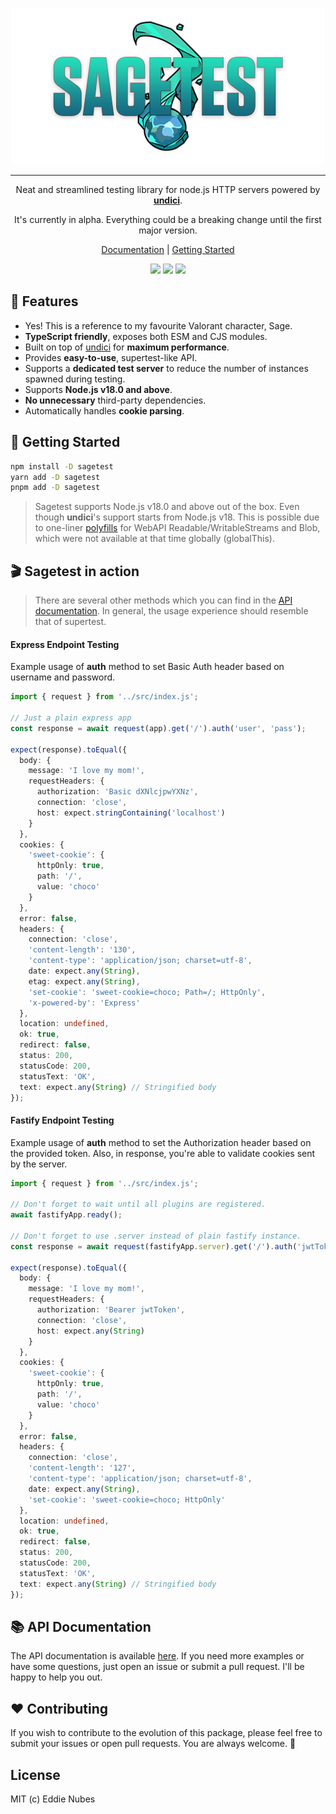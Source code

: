 <p align="center">
    <img src="misc/logo.png">
</p>
<hr>
<p align="center">
    Neat and streamlined testing library for node.js HTTP servers powered by <a href="https://github.com/nodejs/undici"><strong>undici</strong></a>.
<p>
<p align="center">
    It's currently in alpha. Everything could be a breaking change until the first major version.
<p>
<p align="center">
 <a href="https://eddienubes.github.io/sagetest/">Documentation</a> | <a href="https://eddienubes.github.io/sagetest/getting-started/introduction/">Getting Started</a>
</p>
<p align="center">
  <a href="https://www.npmjs.com/package/sagetest"><img src="https://img.shields.io/npm/v/sagetest?color=729B1B&label=npm"/></a>
  <a href="https://github.com/eddienubes/sagetest/actions/workflows/ci.yml"><img src="https://github.com/eddienubes/sagetest/actions/workflows/ci.yml/badge.svg?branch=main"/></a>
  <a href="https://codecov.io/gh/eddienubes/sagetest" ><img src="https://codecov.io/gh/eddienubes/sagetest/graph/badge.svg?token=UFSWU4BEEB"/></a>
</p>

## 🌟 Features

- Yes! This is a reference to my favourite Valorant character, Sage.
- **TypeScript friendly**, exposes both ESM and CJS modules.
- Built on top of [undici](https://github.com/nodejs/undici) for **maximum performance**.
- Provides **easy-to-use**, supertest-like API.
- Supports a **dedicated test server** to reduce the number of instances spawned during testing.
- Supports **Node.js v18.0 and above**.
- **No unnecessary** third-party dependencies.
- Automatically handles **cookie parsing**.

## 🚀 Getting Started

```sh
npm install -D sagetest
yarn add -D sagetest
pnpm add -D sagetest
```

> Sagetest supports Node.js v18.0 and above out of the box.
> Even though **undici**'s support starts from Node.js v18.
> This is possible due to one-liner [polyfills](https://github.com/eddienubes/sagetest/blob/main/src/polyfill.ts) for
> WebAPI Readable/WritableStreams and Blob,
> which were not available at that time globally (globalThis).

## 🎬 Sagetest in action

> There are several other methods which you can find in the [API documentation](https://eddienubes.github.io/sagetest/).
> In general, the usage experience should resemble that of supertest.

#### Express Endpoint Testing

Example usage of **auth** method to set Basic Auth header based on username and password.

```ts
import { request } from '../src/index.js';

// Just a plain express app
const response = await request(app).get('/').auth('user', 'pass');

expect(response).toEqual({
  body: {
    message: 'I love my mom!',
    requestHeaders: {
      authorization: 'Basic dXNlcjpwYXNz',
      connection: 'close',
      host: expect.stringContaining('localhost')
    }
  },
  cookies: {
    'sweet-cookie': {
      httpOnly: true,
      path: '/',
      value: 'choco'
    }
  },
  error: false,
  headers: {
    connection: 'close',
    'content-length': '130',
    'content-type': 'application/json; charset=utf-8',
    date: expect.any(String),
    etag: expect.any(String),
    'set-cookie': 'sweet-cookie=choco; Path=/; HttpOnly',
    'x-powered-by': 'Express'
  },
  location: undefined,
  ok: true,
  redirect: false,
  status: 200,
  statusCode: 200,
  statusText: 'OK',
  text: expect.any(String) // Stringified body
});
```

#### Fastify Endpoint Testing

Example usage of **auth** method to set the Authorization header based on the provided token.
Also, in response, you're able to validate cookies sent by the server.

```ts
import { request } from '../src/index.js';

// Don't forget to wait until all plugins are registered.
await fastifyApp.ready();

// Don't forget to use .server instead of plain fastify instance.
const response = await request(fastifyApp.server).get('/').auth('jwtToken');

expect(response).toEqual({
  body: {
    message: 'I love my mom!',
    requestHeaders: {
      authorization: 'Bearer jwtToken',
      connection: 'close',
      host: expect.any(String)
    }
  },
  cookies: {
    'sweet-cookie': {
      httpOnly: true,
      path: '/',
      value: 'choco'
    }
  },
  error: false,
  headers: {
    connection: 'close',
    'content-length': '127',
    'content-type': 'application/json; charset=utf-8',
    date: expect.any(String),
    'set-cookie': 'sweet-cookie=choco; HttpOnly'
  },
  location: undefined,
  ok: true,
  redirect: false,
  status: 200,
  statusCode: 200,
  statusText: 'OK',
  text: expect.any(String) // Stringified body
});
```

## 📚 API Documentation

The API documentation is available [here](https://eddienubes.github.io/sagetest/).
If you need more examples or have some questions, just open an issue or submit a pull request.
I'll be happy to help you out.

## ❤️ Contributing

If you wish to contribute to the evolution of this package,
please feel free to submit your issues or open pull requests.
You are always welcome.
🥰

## License

MIT (c) Eddie Nubes






